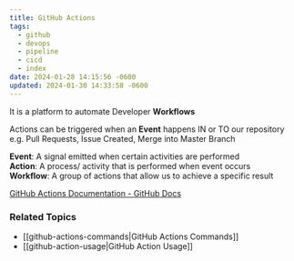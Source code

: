 ```yaml
---
title: GitHub Actions
tags:
  - github
  - devops
  - pipeline
  - cicd
  - index
date: 2024-01-28 14:15:56 -0600
updated: 2024-01-30 14:33:58 -0600
---
```


It is a platform to automate Developer **Workflows**  

Actions can be triggered when an **Event** happens IN or TO our repository  
e.g. Pull Requests, Issue Created, Merge into Master Branch

**Event**: A signal emitted when certain activities are performed  
**Action**: A process/ activity that is performed when event occurs  
**Workflow**: A group of actions that allow us to achieve a specific result  

[GitHub Actions Documentation - GitHub Docs](https://docs.github.com/en/actions)

### Related Topics

* [[github-actions-commands|GitHub Actions Commands]]
* [[github-action-usage|GitHub Action Usage]]
